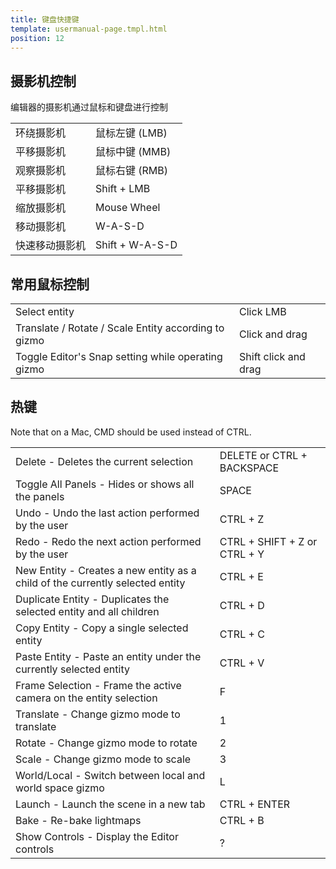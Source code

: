```yaml
---
title: 键盘快捷键
template: usermanual-page.tmpl.html
position: 12
---
```


## 摄影机控制

编辑器的摄影机通过鼠标和键盘进行控制

<table class="head-column">
<tr>
<td>环绕摄影机</td><td>鼠标左键 (LMB)</td>
</tr>
<tr>
<td>平移摄影机</td><td>鼠标中键 (MMB)</td>
</tr>
<tr>
<td>观察摄影机</td><td>鼠标右键 (RMB)</td>
</tr>
<tr>
<td>平移摄影机</td><td>Shift + LMB</td>
</tr>
<tr>
<td>缩放摄影机</td><td>Mouse Wheel</td>
</tr>
<tr>
<td>移动摄影机</td><td>W-A-S-D</td>
</tr>
<tr>
<td>快速移动摄影机</td><td>Shift + W-A-S-D</td>
</tr>
</table>

## 常用鼠标控制

<table class="head-column">
    <tr>
        <td>Select entity</td><td>Click LMB</td>
    </tr>
    <tr>
        <td>Translate / Rotate / Scale Entity according to gizmo</td><td>Click and drag</td>
    </tr>
    <tr>
        <td>Toggle Editor's Snap setting while operating gizmo</td><td>Shift click and drag</td>
    </tr>
</table>

## 热键

Note that on a Mac, CMD should be used instead of CTRL.

<table class="head-column">
    <tr>
        <td>Delete - Deletes the current selection</td><td>DELETE or CTRL + BACKSPACE</td>
    </tr>
    <tr>
        <td>Toggle All Panels - Hides or shows all the panels</td><td>SPACE</td>
    </tr>
    <tr>
        <td>Undo - Undo the last action performed by the user</td><td>CTRL + Z</td>
    </tr>
    <tr>
        <td>Redo - Redo the next action performed by the user</td><td>CTRL + SHIFT + Z or CTRL + Y</td>
    </tr>
    <tr>
        <td>New Entity - Creates a new entity as a child of the currently selected entity</td><td>CTRL + E</td>
    </tr>
    <tr>
        <td>Duplicate Entity - Duplicates the selected entity and all children</td><td>CTRL + D</td>
    </tr>
    <tr>
        <td>Copy Entity - Copy a single selected entity</td><td>CTRL + C</td>
    </tr>
    <tr>
        <td>Paste Entity - Paste an entity under the currently selected entity</td><td>CTRL + V</td>
    </tr>
    <tr>
        <td>Frame Selection - Frame the active camera on the entity selection</td><td>F</td>
    </tr>
    <tr>
        <td>Translate - Change gizmo mode to translate</td><td>1</td>
    </tr>
    <tr>
        <td>Rotate - Change gizmo mode to rotate</td><td>2</td>
    </tr>
    <tr>
        <td>Scale - Change gizmo mode to scale</td><td>3</td>
    </tr>
    <tr>
        <td>World/Local - Switch between local and world space gizmo</td><td>L</td>
    </tr>
    <tr>
        <td>Launch - Launch the scene in a new tab</td><td>CTRL + ENTER</td>
    </tr>
    <tr>
        <td>Bake - Re-bake lightmaps</td><td>CTRL + B</td>
    </tr>
    <tr>
        <td>Show Controls - Display the Editor controls</td><td>?</td>
    </tr>
</table>

